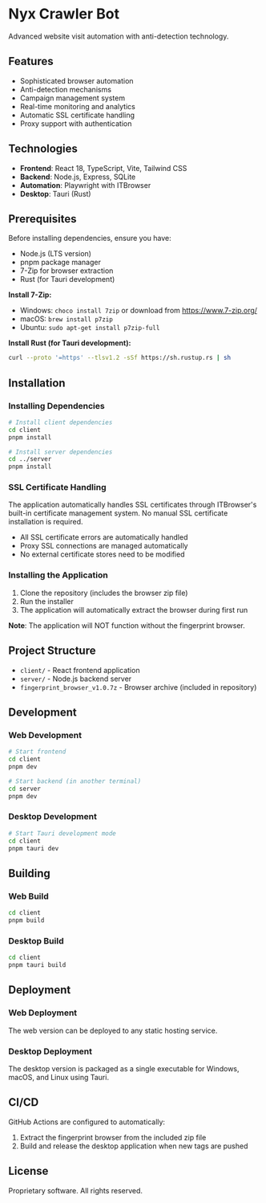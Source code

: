 # Nyx Crawler Bot

Advanced website visit automation with anti-detection technology.

## Features
- Sophisticated browser automation
- Anti-detection mechanisms
- Campaign management system
- Real-time monitoring and analytics
- Automatic SSL certificate handling
- Proxy support with authentication

## Technologies
- **Frontend**: React 18, TypeScript, Vite, Tailwind CSS
- **Backend**: Node.js, Express, SQLite
- **Automation**: Playwright with ITBrowser
- **Desktop**: Tauri (Rust)

## Prerequisites
Before installing dependencies, ensure you have:
- Node.js (LTS version)
- pnpm package manager
- 7-Zip for browser extraction
- Rust (for Tauri development)

**Install 7-Zip:**
- Windows: `choco install 7zip` or download from https://www.7-zip.org/
- macOS: `brew install p7zip`
- Ubuntu: `sudo apt-get install p7zip-full`

**Install Rust (for Tauri development):**
```bash
curl --proto '=https' --tlsv1.2 -sSf https://sh.rustup.rs | sh
```

## Installation

### Installing Dependencies
```bash
# Install client dependencies
cd client
pnpm install

# Install server dependencies
cd ../server
pnpm install
```

### SSL Certificate Handling
The application automatically handles SSL certificates through ITBrowser's built-in certificate management system. No manual SSL certificate installation is required.

- All SSL certificate errors are automatically handled
- Proxy SSL connections are managed automatically
- No external certificate stores need to be modified

### Installing the Application
1. Clone the repository (includes the browser zip file)
2. Run the installer
3. The application will automatically extract the browser during first run

**Note**: The application will NOT function without the fingerprint browser.

## Project Structure
- `client/` - React frontend application
- `server/` - Node.js backend server
- `fingerprint_browser_v1.0.7z` - Browser archive (included in repository)

## Development

### Web Development
```bash
# Start frontend
cd client
pnpm dev

# Start backend (in another terminal)
cd server
pnpm dev
```

### Desktop Development
```bash
# Start Tauri development mode
cd client
pnpm tauri dev
```

## Building

### Web Build
```bash
cd client
pnpm build
```

### Desktop Build
```bash
cd client
pnpm tauri build
```

## Deployment

### Web Deployment
The web version can be deployed to any static hosting service.

### Desktop Deployment
The desktop version is packaged as a single executable for Windows, macOS, and Linux using Tauri.

## CI/CD
GitHub Actions are configured to automatically:
1. Extract the fingerprint browser from the included zip file
2. Build and release the desktop application when new tags are pushed

## License
Proprietary software. All rights reserved.